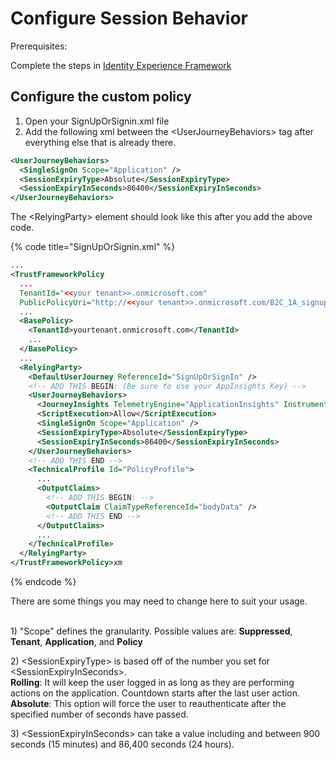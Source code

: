 # Configure Session Behavior

Prerequisites:&#x20;

Complete the steps in [Identity Experience Framework](identity-experience-framework.md)



## Configure the custom policy

1. Open your SignUpOrSignin.xml file
2. Add the following xml between the \<UserJourneyBehaviors> tag after everything else that is already there.

```xml
<UserJourneyBehaviors>
  <SingleSignOn Scope="Application" />
  <SessionExpiryType>Absolute</SessionExpiryType>
  <SessionExpiryInSeconds>86400</SessionExpiryInSeconds>
</UserJourneyBehaviors>
```

The \<RelyingParty> element should look like this after you add the above code.

{% code title="SignUpOrSignin.xml" %}
```xml
...
<TrustFrameworkPolicy
  ...
  TenantId="<<your tenant>>.onmicrosoft.com"
  PublicPolicyUri="http://<<your tenant>>.onmicrosoft.com/B2C_1A_signup_signin">
  ...
  <BasePolicy>
    <TenantId>yourtenant.onmicrosoft.com</TenantId>
    ...
  </BasePolicy>
  ...
  <RelyingParty>
    <DefaultUserJourney ReferenceId="SignUpOrSignIn" />
    <!-- ADD THIS BEGIN: (Be sure to use your AppInsights Key) -->
    <UserJourneyBehaviors>
      <JourneyInsights TelemetryEngine="ApplicationInsights" InstrumentationKey="your-app-insights-key" DeveloperMode="false" ClientEnabled="false" ServerEnabled="true" TelemetryVersion="1.0.0" />
      <ScriptExecution>Allow</ScriptExecution>
      <SingleSignOn Scope="Application" />
      <SessionExpiryType>Absolute</SessionExpiryType>
      <SessionExpiryInSeconds>86400</SessionExpiryInSeconds>
    </UserJourneyBehaviors>
    <!-- ADD THIS END -->
    <TechnicalProfile Id="PolicyProfile">
      ...
      <OutputClaims>
        <!-- ADD THIS BEGIN: -->
        <OutputClaim ClaimTypeReferenceId="bodyData" />
        <!-- ADD THIS END -->
      </OutputClaims>
      ...
    </TechnicalProfile>
  </RelyingParty>
</TrustFrameworkPolicy>xm
```
{% endcode %}

There are some things you may need to change here to suit your usage.

\
1\) "Scope" defines the granularity. Possible values are: **Suppressed**, **Tenant**, **Application**, and **Policy**

2\) \<SessionExpiryType> is based off of the number you set for \<SessionExpiryInSeconds>.\
**Rolling**: It will keep the user logged in as long as they are performing actions on the application. Countdown starts after the last user action.\
**Absolute**: This option will force the user to reauthenticate after the specified number of seconds have passed.

3\) \<SessionExpiryInSeconds> can take a value including and between 900 seconds (15 minutes) and 86,400 seconds (24 hours).

